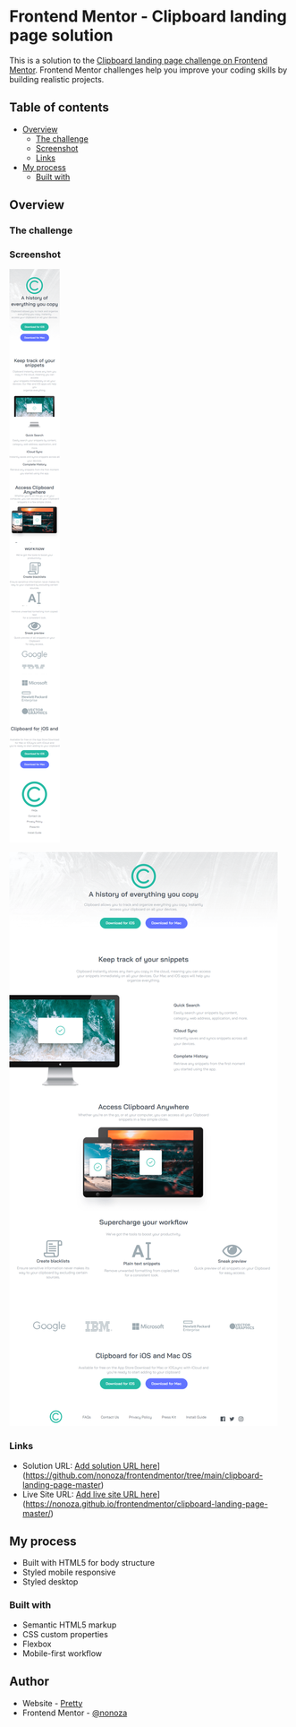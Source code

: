 # Frontend Mentor - Clipboard landing page solution

This is a solution to the [Clipboard landing page challenge on Frontend Mentor](https://www.frontendmentor.io/challenges/clipboard-landing-page-5cc9bccd6c4c91111378ecb9). Frontend Mentor challenges help you improve your coding skills by building realistic projects. 

## Table of contents

- [Overview](#overview)
  - [The challenge](#the-challenge)
  - [Screenshot](#screenshot)
  - [Links](#links)
- [My process](#my-process)
  - [Built with](#built-with)
 





## Overview

### The challenge



### Screenshot

![Mobile view of solution](./images/mobile-sce.png)

![Desktop view of solution](./images/desktop-sce.PNG)



### Links

- Solution URL: [Add solution URL here](https://github.com/nonoza/frontendmentor/tree/main/clipboard-landing-page-master)](https://github.com/nonoza/frontendmentor/tree/main/clipboard-landing-page-master)
- Live Site URL: [Add live site URL here](https://nonoza.github.io/frontendmentor/clipboard-landing-page-master/)](https://nonoza.github.io/frontendmentor/clipboard-landing-page-master/)

## My process
- Built with HTML5 for body structure
- Styled mobile responsive
- Styled desktop
### Built with
- Semantic HTML5 markup
- CSS custom properties
- Flexbox
- Mobile-first workflow






## Author

- Website - [Pretty](https://prettynkunene.co.za/)
- Frontend Mentor - [@nonoza](https://www.frontendmentor.io/profile/nonoza)



